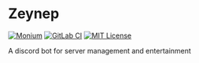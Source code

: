 # Zeynep

[![Monium](https://img.shields.io/badge/bot%20framework-monium-03A9F4.svg)](https://github.com/monium-project/monium)
[![GitLab CI](https://gitlab.com/monium/monium/badges/master/pipeline.svg)](https://gitlab.com/caypartisi/zeynep/commits/master)
[![MIT License](https://img.shields.io/badge/License-MIT-yellow.svg)](https://opensource.org/licenses/MIT)

A discord bot for server management and entertainment
